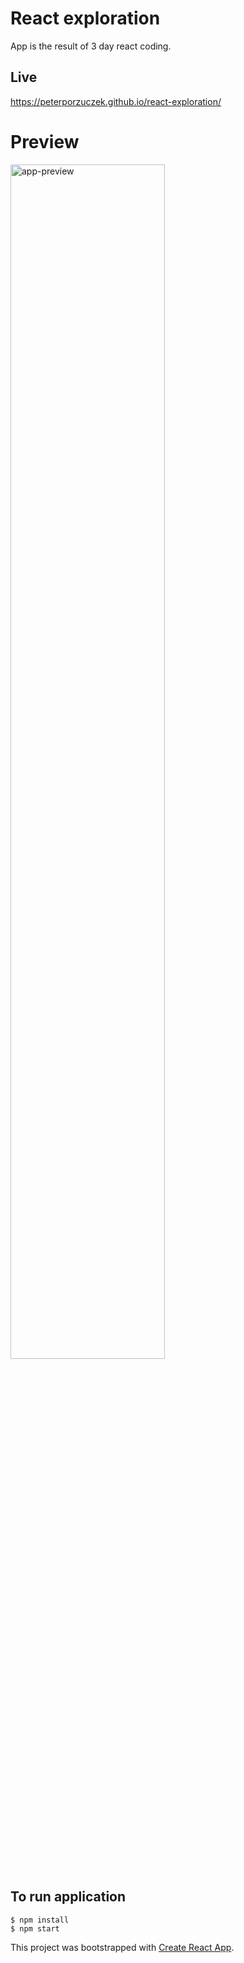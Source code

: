 React exploration
========
App is the result of 3 day react coding.

Live
----
https://peterporzuczek.github.io/react-exploration/
# Preview
<div>
	<img src="https://i.imgur.com/sv5jRbs.gif" alt="app-preview" width="70%">
</div>

To run application 
----
	$ npm install
	$ npm start

This project was bootstrapped with [Create React App](https://github.com/facebookincubator/create-react-app).